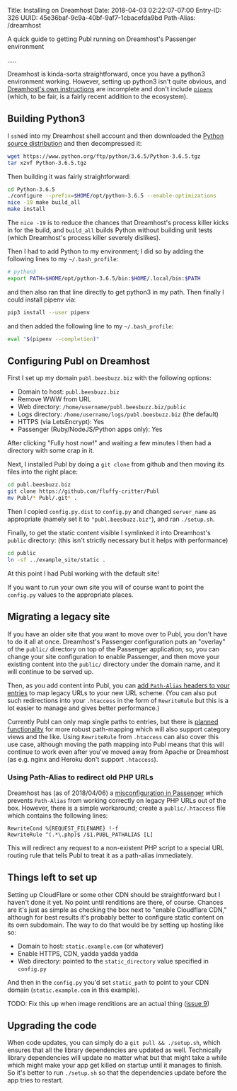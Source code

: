 Title: Installing on Dreamhost
Date: 2018-04-03 02:22:07-07:00
Entry-ID: 326
UUID: 45e36baf-9c9a-40bf-9af7-1cbacefda9bd
Path-Alias: /dreamhost

A quick guide to getting Publ running on Dreamhost's Passenger environment

.....

Dreamhost is kinda-sorta straightforward, once you have a python3 environment working. However, setting up python3 isn't
quite obvious, and [Dreamhost's own instructions](https://help.dreamhost.com/hc/en-us/articles/115000702772-Installing-a-custom-version-of-Python-3)
are incomplete and don't include [`pipenv`](https://docs.pipenv.org) (which, to be fair, is a fairly recent addition to the ecosystem).

## Building Python3

I `ssh`ed into my Dreamhost shell account and then downloaded the [Python source distribution](https://www.python.org/downloads/source/)
and then decompressed it:

```bash
wget https://www.python.org/ftp/python/3.6.5/Python-3.6.5.tgz
tar xzvf Python-3.6.5.tgz
```

Then building it was fairly straightforward:

```bash
cd Python-3.6.5
./configure --prefix=$HOME/opt/python-3.6.5 --enable-optimizations
nice -19 make build_all
make install
```

The `nice -19` is to reduce the chances that Dreamhost's process killer kicks in for the build, and `build_all` builds Python without building unit tests (which Dreamhost's process killer severely dislikes).

Then I had to add Python to my environment; I did so by adding the following lines to my `~/.bash_profile`:

```bash
# python3
export PATH=$HOME/opt/python-3.6.5/bin:$HOME/.local/bin:$PATH
```

and then also ran that line directly to get python3 in my path. Then finally I could install pipenv via:

```bash
pip3 install --user pipenv
```

and then added the following line to my `~/.bash_profile`:

```bash
eval "$(pipenv --completion)"
```

## Configuring Publ on Dreamhost

First I set up my domain `publ.beesbuzz.biz` with the following options:

* Domain to host: `publ.beesbuzz.biz`
* Remove WWW from URL
* Web directory: `/home/username/publ.beesbuzz.biz/public`
* Logs directory: `/home/username/logs/publ.beesbuzz.biz` (the default)
* HTTPS (via LetsEncrypt): Yes
* Passenger (Ruby/NodeJS/Python apps only): Yes

After clicking "Fully host now!" and waiting a few minutes I then had a directory with some crap in it.

Next, I installed Publ by doing a `git clone` from github and then moving its files into the right place:

```bash
cd publ.beesbuzz.biz
git clone https://github.com/fluffy-critter/Publ
mv Publ/* Publ/.git* .
```

Then I copied `config.py.dist` to `config.py` and changed `server_name` as appropriate (namely set it to `"publ.beesbuzz.biz"`),
and ran `./setup.sh`.

Finally, to get the static content visible I symlinked it into Dreamhost's `public` directory: (this isn't strictly necessary but it helps with performance)

```bash
cd public
ln -sf ../example_site/static .
```

At this point I had Publ working with the default site!

If you want to run your own site you will of course want to point the `config.py` values to the appropriate places.

## Migrating a legacy site

If you have an older site that you want to move over to Publ, you don't have to do it all at once.
Dreamhost's Passenger configuration puts an "overlay" of the `public/` directory on top of the
Passenger application; so, you can change your site configuration to enable Passenger, and then move your
existing content into the `public/` directory under the domain name, and it will continue to be served up.

Then, as you add content into Publ, you can [add `Path-Alias` headers to your entries](/entry-format#path-alias)
to map legacy URLs to your new URL scheme. (You can also put such redirections into your `.htaccess` in the form
of `RewriteRule` but this is a lot easier to manage and gives better performance.)

Currently Publ can only map single paths to entries, but there is [planned functionality](https://github.com/fluffy-critter/Publ/issues/11) for more robust path-mapping which will also support category views and the like.
Using `RewriteRule` from `.htaccess` can also cover this use case, although moving the path mapping into Publ
means that this will continue to work even after you've moved away from Apache or Dreamhost (as e.g. nginx and Heroku don't support `.htaccess`).

### Using Path-Alias to redirect old PHP URLs

Dreamhost has (as of 2018/04/06) a [misconfiguration in Passenger](https://github.com/fluffy-critter/Publ/issues/19) which prevents `Path-Alias` from working correctly on legacy PHP URLs out of the box. However, there is a simple workaround;
create a `public/.htaccess` file which contains the following lines:

```htaccess
RewriteCond %{REQUEST_FILENAME} !-f
RewriteRule ^(.*\.php)$ /$1.PUBL_PATHALIAS [L]
```

This will redirect any request to a non-existent PHP script to a special URL routing rule that
tells Publ to treat it as a path-alias immediately.

## Things left to set up

Setting up CloudFlare or some other CDN should be straightforward but I haven't done it yet. No point until renditions are there, of course.
Chances are it's just as simple as checking the box next to "enable Cloudflare CDN," although for best results it's probably better to
configure static content on its own subdomain. The way to do that would be by setting up hosting like so:

* Domain to host: `static.example.com` (or whatever)
* Enable HTTPS, CDN, yadda yadda yadda
* Web directory: pointed to the `static_directory` value specified in `config.py`

And then in the `config.py` you'd set `static_path` to point to your CDN domain (`static.example.com` in this example).

TODO: Fix this up when image renditions are an actual thing ([issue 9](http://github.com/fluffy-critter/Publ/issues/9))

## Upgrading the code

When code updates, you can simply do a `git pull && ./setup.sh`, which ensures that all the library dependencies are updated as well.
Technically library dependencies will update no matter what but that might take a while which might make your app get killed
on startup until it manages to finish. So it's better to run `./setup.sh` so that the dependencies update before the app tries to restart.

